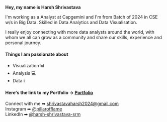 **Hey, my name is Harsh Shrivastava** <br>

I'm working as a Analyst at Capgemini and I'm from Batch of 2024 in CSE w/s in Big Data. Skilled in Data Analytics and Data Visualisation. <BR>

I really enjoy connecting with more data analysts around the world, with whom we all can grow as a community and share our skills, experience and personal journey.

#### Things I am passionate about
- Visualization 📊
- Analysis :computer:
- Data ℹ️

#### Here's the link to my Portfolio -> [Portfolio](https://www.youtube.com/@datawithmo)

Connect with me ➡︎ shrivastavaharsh2024@gmail.com <br>
Instagram ➡︎ [@pillarofflame](https://www.instagram.com/pillarofflame) <br>
LinkedIn ➡︎ [@harsh-shrivastava-srm](https://www.linkedin.com/in/harsh-shrivastava-srm/) <br>
